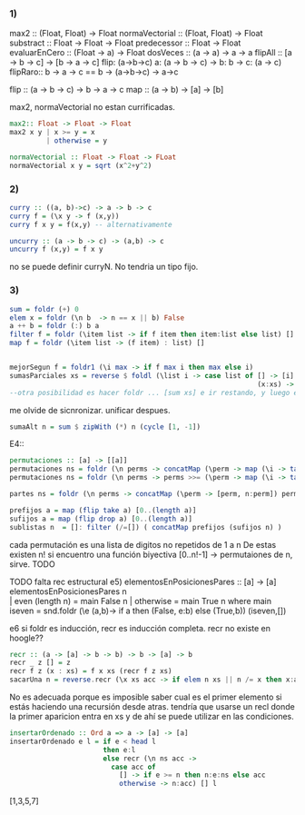 ### 1)

max2 :: (Float, Float) -> Float
normaVectorial :: (Float, Float) -> Float
substract :: Float -> Float -> Float
predecessor :: Float -> Float
evaluarEnCero :: (Float -> a) -> Float 
dosVeces :: (a -> a) -> a -> a
flipAll ::  [a -> b -> c] -> [b -> a -> c] 
flip: (a->b->c)
a: (a -> b -> c) -> 
b: b -> 
c: (a -> c)
flipRaro:: b -> a -> c ==  b -> (a->b->c) -> a->c


flip :: (a -> b -> c) -> b -> a -> c 
map :: (a -> b) -> [a] -> [b]


max2, normaVectorial no estan currificadas. 

```haskell
max2:: Float -> Float -> Float
max2 x y | x >= y = x
         | otherwise = y

normaVectorial :: Float -> Float -> FLoat
normaVectorial x y = sqrt (x^2+y^2)
```


### 2)
```haskell
curry :: ((a, b)->c) -> a -> b -> c
curry f = (\x y -> f (x,y))
curry f x y = f(x,y) -- alternativamente

uncurry :: (a -> b -> c) -> (a,b) -> c 
uncurry f (x,y) = f x y 

```

no se puede definir curryN. No tendria un tipo fijo. 


### 3) 

```haskell
sum = foldr (+) 0
elem x = foldr (\n b  -> n == x || b) False 
a ++ b = foldr (:) b a
filter f = foldr (\item list -> if f item then item:list else list) [] 
map f = foldr (\item list -> (f item) : list) []


mejorSegun f = foldr1 (\i max -> if f max i then max else i)
sumasParciales xs = reverse $ foldl (\list i -> case list of [] -> [i]
                                                             (x:xs) -> (i+x:x:xs)) [] xs 
--otra posibilidad es hacer foldr ... [sum xs] e ir restando, y luego eliminar el primer elemento
```




me olvide de sicnronizar. unificar despues.

```haskell
sumaAlt n = sum $ zipWith (*) n (cycle [1, -1])
```

E4::
```haskell
permutaciones :: [a] -> [[a]]
permutaciones ns = foldr (\n perms -> concatMap (\perm -> map (\i -> take i perm ++ [n] ++ drop i perm) [0..(length perm)] ) perms  ) [[]] ns
permutaciones ns = foldr (\n perms -> perms >>= (\perm -> map (\i -> take i perm ++ [n] ++ drop i perm) [0..(length perm)] ) ) [[]] ns

partes ns = foldr (\n perms -> concatMap (\perm -> [perm, n:perm]) perms) [[]] ns

prefijos a = map (flip take a) [0..(length a)]
sufijos a = map (flip drop a) [0..(length a)]
sublistas n  = []: filter (/=[]) ( concatMap prefijos (sufijos n) )
```

cada permutación es una lista de digitos no repetidos de 1 a n
De estas existen n!
si encuentro una función biyectiva [0..n!-1] -> permutaiones de n, sirve. TODO


TODO falta rec estructural
e5)
elementosEnPosicionesPares :: [a] -> [a]
elementosEnPosicionesPares n  
   | even (length n) = main False n
   | otherwise = main True n
   where main iseven = snd.foldr (\e (a,b)-> if a then (False, e:b) else (True,b)) (iseven,[])

e6
si foldr es inducción, recr es inducción completa.
recr no existe en hoogle??
```haskell
recr :: (a -> [a] -> b -> b) -> b -> [a] -> b
recr _ z [] = z
recr f z (x : xs) = f x xs (recr f z xs)
sacarUna n = reverse.recr (\x xs acc -> if elem n xs || n /= x then x:acc else acc) [].reverse

```
No es adecuada porque es imposible saber cual es el primer elemento si estás haciendo una recursión desde atras. tendría que usarse un recl donde la primer aparicion entra en xs y de ahí se puede utilizar en las condiciones.

```haskell
insertarOrdenado :: Ord a => a -> [a] -> [a]
insertarOrdenado e l = if e < head l 
                       then e:l 
                       else recr (\n ns acc ->
                         case acc of
                           [] -> if e >= n then n:e:ns else acc
                           otherwise -> n:acc) [] l

```

[1,3,5,7]











